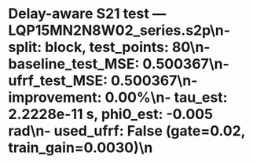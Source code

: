 # Delay-aware S21 test — LQP15MN2N8W02_series.s2p\n- split: block, test_points: 80\n- baseline_test_MSE: 0.500367\n- ufrf_test_MSE: 0.500367\n- improvement: 0.00%\n- tau_est: 2.2228e-11 s, phi0_est: -0.005 rad\n- used_ufrf: False (gate=0.02, train_gain=0.0030)\n
